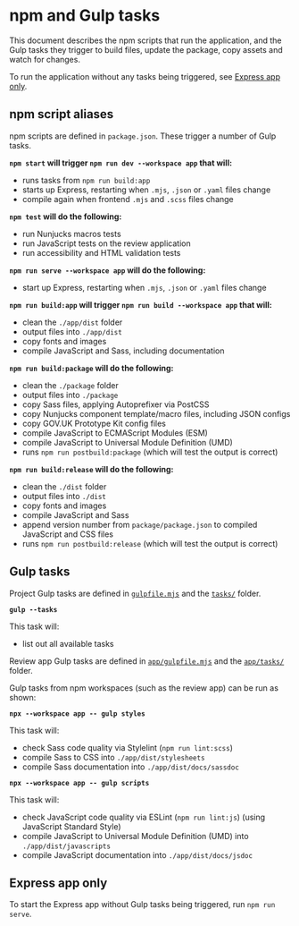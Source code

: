 # npm and Gulp tasks

This document describes the npm scripts that run the application, and the Gulp tasks they trigger to build files, update the package, copy assets and watch for changes.

To run the application without any tasks being triggered, see [Express app only](#express-app-only).

## npm script aliases

npm scripts are defined in `package.json`. These trigger a number of Gulp tasks.

**`npm start` will trigger `npm run dev --workspace app` that will:**

- runs tasks from `npm run build:app`
- starts up Express, restarting when `.mjs`, `.json` or `.yaml` files change
- compile again when frontend `.mjs` and `.scss` files change

**`npm test` will do the following:**

- run Nunjucks macros tests
- run JavaScript tests on the review application
- run accessibility and HTML validation tests

**`npm run serve --workspace app` will do the following:**

- start up Express, restarting when `.mjs`, `.json` or `.yaml` files change

**`npm run build:app` will trigger `npm run build --workspace app` that will:**

- clean the `./app/dist` folder
- output files into `./app/dist`
- copy fonts and images
- compile JavaScript and Sass, including documentation

**`npm run build:package` will do the following:**

- clean the `./package` folder
- output files into `./package`
- copy Sass files, applying Autoprefixer via PostCSS
- copy Nunjucks component template/macro files, including JSON configs
- copy GOV.UK Prototype Kit config files
- compile JavaScript to ECMAScript Modules (ESM)
- compile JavaScript to Universal Module Definition (UMD)
- runs `npm run postbuild:package` (which will test the output is correct)

**`npm run build:release` will do the following:**

- clean the `./dist` folder
- output files into `./dist`
- copy fonts and images
- compile JavaScript and Sass
- append version number from `package/package.json` to compiled JavaScript and CSS files
- runs `npm run postbuild:release` (which will test the output is correct)

## Gulp tasks

Project Gulp tasks are defined in [`gulpfile.mjs`](../../gulpfile.mjs) and the [`tasks/`](../../shared/tasks) folder.

**`gulp --tasks`**

This task will:

- list out all available tasks

Review app Gulp tasks are defined in [`app/gulpfile.mjs`](../../app/gulpfile.mjs) and the [`app/tasks/`](../../app/tasks) folder.

Gulp tasks from npm workspaces (such as the review app) can be run as shown:

**`npx --workspace app -- gulp styles`**

This task will:

- check Sass code quality via Stylelint (`npm run lint:scss`)
- compile Sass to CSS into `./app/dist/stylesheets`
- compile Sass documentation into `./app/dist/docs/sassdoc`

**`npx --workspace app -- gulp scripts`**

This task will:

- check JavaScript code quality via ESLint (`npm run lint:js`) (using JavaScript Standard Style)
- compile JavaScript to Universal Module Definition (UMD) into `./app/dist/javascripts`
- compile JavaScript documentation into `./app/dist/docs/jsdoc`

## Express app only

To start the Express app without Gulp tasks being triggered, run `npm run serve`.
